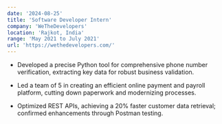 ```yaml
---
date: '2024-08-25'
title: 'Software Developer Intern'
company: 'WeTheDevelopers'
location: 'Rajkot, India'
range: 'May 2021 to July 2021'
url: 'https://wethedevelopers.com/'
---
```


- Developed a precise Python tool for comprehensive phone number verification, extracting key data for robust business validation.

- Led a team of 5 in creating an efficient online payment and payroll platform, cutting down paperwork and modernizing processes.

- Optimized REST APIs, achieving a 20% faster customer data retrieval; confirmed enhancements through Postman testing.
